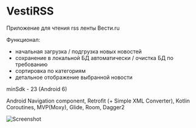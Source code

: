 # VestiRSS

Приложение для чтения rss ленты Вести.ru

Функционал:
  - начальная загрузка / подгрузка новых новостей
  - сохранение в локальной БД автоматически / очистка БД по требованию
  - сортировка по категориям
  - детальное отображение выбранной новости

minSdk - 23 (Android 6)

Android Navigation component, Retrofit (+ Simple XML Converter), Kotlin Coroutines, MVP(Moxy), Glide, Room, Dagger2


![Screenshot](VestiRss2.gif)
